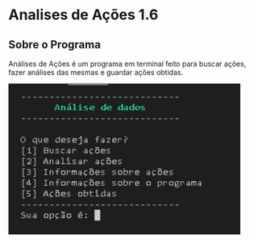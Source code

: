 # Analises de Ações 1.6
## Sobre o Programa
Análises de Ações é um programa em terminal feito para buscar ações, fazer análises das mesmas e guardar ações obtidas.
<p>
    <img width="460" height="300" src="img_to_github/img_menu.png">
</p>

## 
